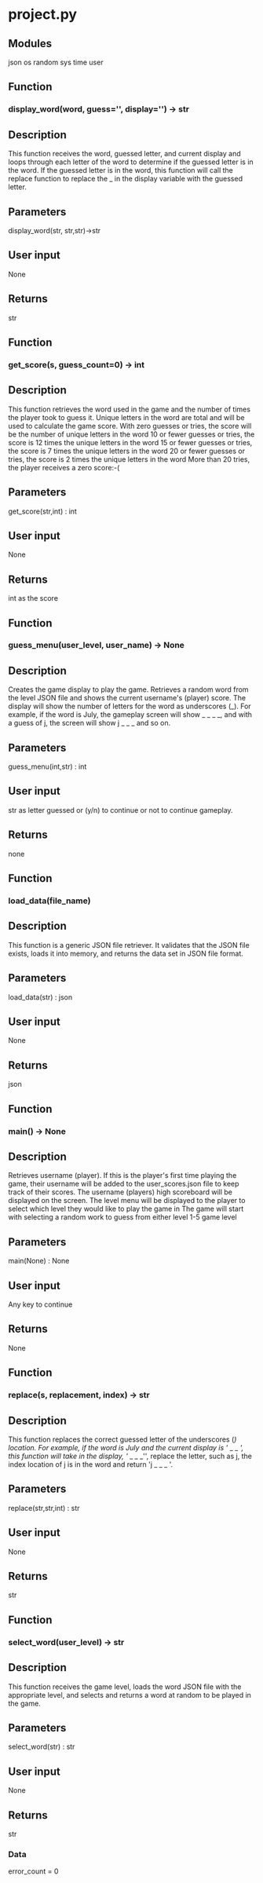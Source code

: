 # project.py

## Modules
json
os
random
sys
time
user

## Function

### display_word(word, guess='', display='') -> str

Description
----------
This function receives the word, guessed letter, and current display and loops through each letter of the word to determine if the guessed letter is in the word.
If the guessed letter is in the word, this function will call the replace function to replace the _ in the display variable with the guessed letter.

Parameters
----------
display_word(str, str,str)->str

User input
----------
None

Returns
-------
str
## Function 
### get_score(s, guess_count=0) -> int

Description
----------
This function retrieves the word used in the game and the number of times the player took to guess it. Unique letters in the word are total and will be used to calculate the game score.
With zero guesses or tries, the score will be the number of unique letters in the word
10 or fewer guesses or tries, the score is 12 times the unique letters in the word
15 or fewer guesses or tries, the score is 7 times the unique letters in the word
20 or fewer guesses or tries, the score is 2 times the unique letters in the word
More than 20 tries, the player receives a zero score:-(

Parameters
----------
get_score(str,int) : int

User input
----------
None

Returns
-------
int as the score

## Function
### guess_menu(user_level, user_name) -> None

Description
----------
Creates the game display to play the game. Retrieves a random word from the level JSON file and shows the current username's (player) score.
The display will show the number of letters for the word as underscores (_).
For example, if the word is July, the gameplay screen will show _ _ _ _, and with a guess of j, the screen will show j _ _ _ and so on.

Parameters
----------
guess_menu(int,str) : int

User input
----------
str as letter guessed or (y/n) to continue or not to continue gameplay.

Returns
-------
none

## Function
### load_data(file_name)

Description
----------
This function is a generic JSON file retriever. It validates that the JSON file exists, loads it into memory, and returns the data set in JSON file format.

Parameters
----------
load_data(str) : json

User input
----------
None

Returns
-------
json

## Function
### main() -> None

Description
----------
Retrieves username (player).
If this is the player's first time playing the game, their username will be added to the user_scores.json file to keep track of their scores.
The username (players) high scoreboard will be displayed on the screen.
The level menu will be displayed to the player to select which level they would like to play the game in
The game will start with selecting a random work to guess from either level 1-5 game level

Parameters
----------
main(None) : None

User input
----------
Any key to continue

Returns
-------
None

## Function
### replace(s, replacement, index) -> str

Description
----------
This function replaces the correct guessed letter of the underscores (_) location.
For example, if the word is July and the current display is '_ _ _ _', this function will take in the display, '_ _ _ _'', replace the letter, such as j, the index location of j is in the word and return 'j _ _ _ '.

Parameters
----------
replace(str,str,int) : str

User input
----------
None

Returns
-------
str

## Function
### select_word(user_level) -> str

Description
----------
This function receives the game level, loads the word JSON file with the appropriate level, and selects and returns a word at random to be played in the game.

Parameters
----------
select_word(str) : str

User input
----------
None

Returns
-------
str

### Data
error_count = 0


